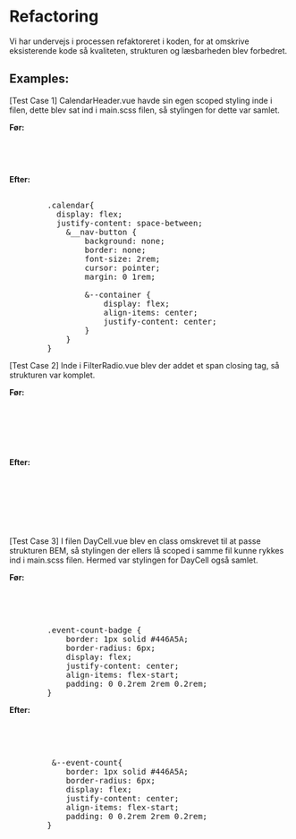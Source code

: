 # Refactoring

Vi har undervejs i processen refaktoreret i koden, for at omskrive eksisterende kode så kvaliteten, 
strukturen og læsbarheden blev forbedret.

## Examples: 


[Test Case 1]
CalendarHeader.vue havde sin egen scoped styling inde i filen, dette blev sat ind i main.scss filen, så stylingen for dette var samlet. 
   
**Før:**
<pre>    
        <style lang="scss" scoped>
        @use "@/assets/main.scss";
        .calendar{
            display: flex;
            
            &__nav-button {
                background: none;
                border: none;
                font-size: 2rem;
                cursor: pointer;
                margin: 0 1rem;
            }
        }
        </style>
</pre>        
    
**Efter:**
<pre>     
        .calendar{
          display: flex;
          justify-content: space-between;
            &__nav-button {
                background: none;
                border: none;
                font-size: 2rem;
                cursor: pointer;
                margin: 0 1rem;
            
                &--container {
                    display: flex;
                    align-items: center;
                    justify-content: center;
                }
            }   
        }
</pre>

[Test Case 2]
    Inde i FilterRadio.vue blev der addet et span closing tag, så strukturen var komplet.

**Før:**
<pre>
        <span class="filter__radio">
            <span class="filter__radio-dot" />
        </span>
        <div class="filter__content">
</pre>        

**Efter:**
<pre>     
        <span class="filter__radio">
            <span class="filter__radio-dot"></span>
        </span>
        <div class="filter__content">
</pre>

[Test Case 3]
    I filen DayCell.vue blev en class omskrevet til at passe strukturen BEM, så stylingen der ellers lå scoped i samme fil kunne rykkes ind i main.scss filen. Hermed var stylingen for DayCell også samlet.

**Før:**
<pre>     
        <div v-if="eventCount > 0" class="event-count-badge">

        .event-count-badge {
            border: 1px solid #446A5A;
            border-radius: 6px;
            display: flex;
            justify-content: center;
            align-items: flex-start;
            padding: 0 0.2rem 2rem 0.2rem;
        }
</pre>
   
**Efter:**
<pre>    
        <div v-if="eventCount > 0" class="calendar__cell--event-count">

         &--event-count{
            border: 1px solid #446A5A;
            border-radius: 6px;
            display: flex;
            justify-content: center;
            align-items: flex-start;
            padding: 0 0.2rem 2rem 0.2rem;
        }
</pre>